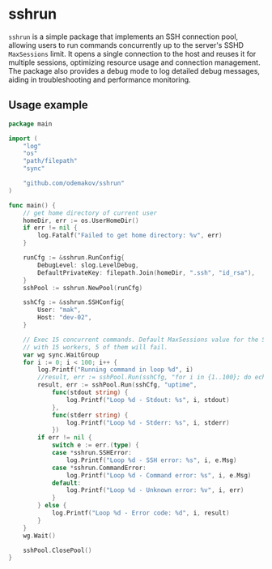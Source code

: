 # sshrun

`sshrun` is a simple package that implements an SSH connection pool, allowing users to run commands concurrently up to the server's SSHD `MaxSessions` limit. It opens a single connection to the host and reuses it for multiple sessions, optimizing resource usage and connection management. The package also provides a debug mode to log detailed debug messages, aiding in troubleshooting and performance monitoring.

## Usage example

```go
package main

import (
	"log"
	"os"
	"path/filepath"
	"sync"

	"github.com/odemakov/sshrun"
)

func main() {
    // get home directory of current user
    homeDir, err := os.UserHomeDir()
    if err != nil {
        log.Fatalf("Failed to get home directory: %v", err)
    }

    runCfg := &sshrun.RunConfig{
        DebugLevel: slog.LevelDebug,
        DefaultPrivateKey: filepath.Join(homeDir, ".ssh", "id_rsa"),
    }
    sshPool := sshrun.NewPool(runCfg)

    sshCfg := &sshrun.SSHConfig{
        User: "mak",
        Host: "dev-02",
    }

    // Exec 15 concurrent commands. Default MaxSessions value for the SSHD server is 10, so
    // with 15 workers, 5 of them will fail.
    var wg sync.WaitGroup
    for i := 0; i < 100; i++ {
        log.Printf("Running command in loop %d", i)
        //result, err := sshPool.Run(sshCfg, "for i in {1..100}; do echo $i; sleep 1; done",
        result, err := sshPool.Run(sshCfg, "uptime",
            func(stdout string) {
                log.Printf("Loop %d - Stdout: %s", i, stdout)
            },
            func(stderr string) {
                log.Printf("Loop %d - Stderr: %s", i, stderr)
            })
        if err != nil {
            switch e := err.(type) {
            case *sshrun.SSHError:
                log.Printf("Loop %d - SSH error: %s", i, e.Msg)
            case *sshrun.CommandError:
                log.Printf("Loop %d - Command error: %s", i, e.Msg)
            default:
                log.Printf("Loop %d - Unknown error: %v", i, err)
            }
        } else {
            log.Printf("Loop %d - Error code: %d", i, result)
        }
    }
    wg.Wait()

    sshPool.ClosePool()
}
```

